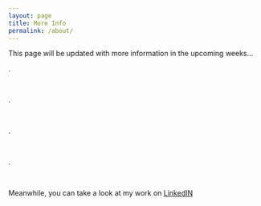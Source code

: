 ```yaml
---
layout: page
title: More Info
permalink: /about/
---
```


<p>
This page will be updated with more information in the upcoming weeks...
</p>
<p> . </p>
<br/>
<p> . </p>
<br/>
<p> . </p>
<br/>
<p> . </p>
<br/>
<p>
Meanwhile, you can take a look at my work on
<a href="https://www.linkedin.com/in/manikarnike"> LinkedIN </a>
</p>
